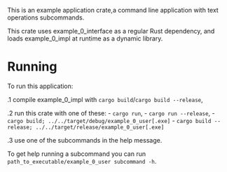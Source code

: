 This is an example application crate,a command line application with 
text operations subcommands.

This crate uses example_0_interface as a regular Rust dependency,
and loads example_0_impl at runtime as a dynamic library.

# Running 

To run this application:

.1 compile example_0_impl with `cargo build`/`cargo build --release`,

.2 run this crate with one of these:
    - `cargo run`,
    - `cargo run --release`,
    - `cargo build; ../../target/debug/example_0_user[.exe]`
    - `cargo build --release; ../../target/release/example_0_user[.exe]`

.3 use one of the subcommands in the help message.

To get help running a subcommand you can run 
`path_to_executable/example_0_user subcommand -h`.